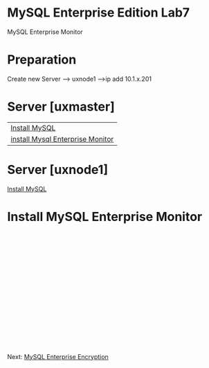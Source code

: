 # MySQL Enterprise Edition Lab7
MySQL Enterprise Monitor

# Preparation
Create new Server --> uxnode1
                    -->ip add 10.1.x.201

# Server [uxmaster]
||
|--------------------------|
| [Install MySQL](../lab1)
|[install Mysql Enterprise Monitor](../lab7#install-mysql-enterprise-monitor)

# Server [uxnode1]
[Install MySQL](../lab1) 

# Install MySQL Enterprise Monitor
```




















```
Next: [ MySQL Enterprise Encryption](../lab8) 